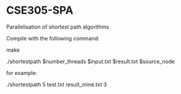 # CSE305-SPA
Parallelisation of shortest path algorithms

Compile with the following command:

make

./shortestpath $number_threads $input.txt $result.txt $source_node

for example:

./shortestpath 5 test.txt result_mine.txt 3

